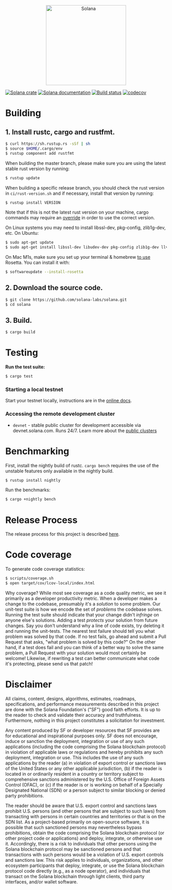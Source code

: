 <p align="center">
  <a href="https://solana.com">
    <img alt="Solana" src="https://i.imgur.com/IKyzQ6T.png" width="250" />
  </a>
</p>

[![Solana crate](https://img.shields.io/crates/v/solana-core.svg)](https://crates.io/crates/solana-core)
[![Solana documentation](https://docs.rs/solana-core/badge.svg)](https://docs.rs/solana-core)
[![Build status](https://badge.buildkite.com/8cc350de251d61483db98bdfc895b9ea0ac8ffa4a32ee850ed.svg?branch=master)](https://buildkite.com/solana-labs/solana/builds?branch=master)
[![codecov](https://codecov.io/gh/solana-labs/solana/branch/master/graph/badge.svg)](https://codecov.io/gh/solana-labs/solana)

# Building

## **1. Install rustc, cargo and rustfmt.**

```bash
$ curl https://sh.rustup.rs -sSf | sh
$ source $HOME/.cargo/env
$ rustup component add rustfmt
```

When building the master branch, please make sure you are using the latest stable rust version by running:

```bash
$ rustup update
```

When building a specific release branch, you should check the rust version in `ci/rust-version.sh` and if necessary, install that version by running:
```bash
$ rustup install VERSION
```
Note that if this is not the latest rust version on your machine, cargo commands may require an [override](https://rust-lang.github.io/rustup/overrides.html) in order to use the correct version.

On Linux systems you may need to install libssl-dev, pkg-config, zlib1g-dev, etc.  On Ubuntu:

```bash
$ sudo apt-get update
$ sudo apt-get install libssl-dev libudev-dev pkg-config zlib1g-dev llvm clang make
```

On Mac M1s, make sure you set up your terminal & homebrew [to use](https://5balloons.info/correct-way-to-install-and-use-homebrew-on-m1-macs/) Rosetta. You can install it with:

```bash
$ softwareupdate --install-rosetta
```

## **2. Download the source code.**

```bash
$ git clone https://github.com/solana-labs/solana.git
$ cd solana
```

## **3. Build.**

```bash
$ cargo build
```

# Testing

**Run the test suite:**

```bash
$ cargo test
```

### Starting a local testnet
Start your testnet locally, instructions are in the [online docs](https://docs.solana.com/cluster/bench-tps).

### Accessing the remote development cluster
* `devnet` - stable public cluster for development accessible via
devnet.solana.com. Runs 24/7. Learn more about the [public clusters](https://docs.solana.com/clusters)

# Benchmarking

First, install the nightly build of rustc. `cargo bench` requires the use of the
unstable features only available in the nightly build.

```bash
$ rustup install nightly
```

Run the benchmarks:

```bash
$ cargo +nightly bench
```

# Release Process

The release process for this project is described [here](RELEASE.md).

# Code coverage

To generate code coverage statistics:

```bash
$ scripts/coverage.sh
$ open target/cov/lcov-local/index.html
```

Why coverage? While most see coverage as a code quality metric, we see it primarily as a developer
productivity metric. When a developer makes a change to the codebase, presumably it's a *solution* to
some problem.  Our unit-test suite is how we encode the set of *problems* the codebase solves. Running
the test suite should indicate that your change didn't *infringe* on anyone else's solutions. Adding a
test *protects* your solution from future changes. Say you don't understand why a line of code exists,
try deleting it and running the unit-tests. The nearest test failure should tell you what problem
was solved by that code. If no test fails, go ahead and submit a Pull Request that asks, "what
problem is solved by this code?" On the other hand, if a test does fail and you can think of a
better way to solve the same problem, a Pull Request with your solution would most certainly be
welcome! Likewise, if rewriting a test can better communicate what code it's protecting, please
send us that patch!

# Disclaimer

All claims, content, designs, algorithms, estimates, roadmaps,
specifications, and performance measurements described in this project
are done with the Solana Foundation's ("SF") good faith efforts. It is up to
the reader to check and validate their accuracy and truthfulness.
Furthermore, nothing in this project constitutes a solicitation for
investment.

Any content produced by SF or developer resources that SF provides are
for educational and inspirational purposes only. SF does not encourage,
induce or sanction the deployment, integration or use of any such
applications (including the code comprising the Solana blockchain
protocol) in violation of applicable laws or regulations and hereby
prohibits any such deployment, integration or use. This includes the use of
any such applications by the reader (a) in violation of export control
or sanctions laws of the United States or any other applicable
jurisdiction, (b) if the reader is located in or ordinarily resident in
a country or territory subject to comprehensive sanctions administered
by the U.S. Office of Foreign Assets Control (OFAC), or (c) if the reader is or is working on behalf of a Specially Designated National
(SDN) or a person subject to similar blocking or denied party
prohibitions.

The reader should be aware that U.S. export control and sanctions laws
prohibit U.S. persons (and other persons that are subject to such laws)
from transacting with persons in certain countries and territories or
that is on the SDN list. As a project-based primarily on open-source
software, it is possible that such sanctioned persons may nevertheless
bypass prohibitions, obtain the code comprising the Solana blockchain
protocol (or other project code or applications) and deploy, integrate,
or otherwise use it. Accordingly, there is a risk to individuals that
other persons using the Solana blockchain protocol may be sanctioned
persons and that transactions with such persons would be a violation of
U.S. export controls and sanctions law. This risk applies to
individuals, organizations, and other ecosystem participants that
deploy, integrate, or use the Solana blockchain protocol code directly
(e.g., as a node operator), and individuals that transact on the Solana
blockchain through light clients, third party interfaces, and/or wallet
software.
